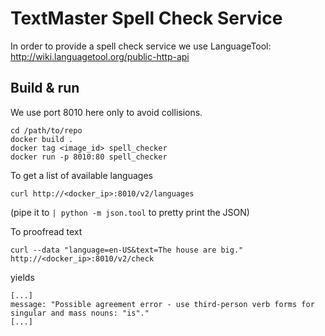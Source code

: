 # TextMaster Spell Check Service

In order to provide a spell check service we use
LanguageTool: http://wiki.languagetool.org/public-http-api

## Build & run

We use port 8010 here only to avoid collisions.

```shell
cd /path/to/repo
docker build .
docker tag <image_id> spell_checker
docker run -p 8010:80 spell_checker
```

To get a list of available languages

`curl http://<docker_ip>:8010/v2/languages`

(pipe it to `| python -m json.tool` to pretty print the JSON)

To proofread text

`curl --data "language=en-US&text=The house are big." http://<docker_ip>:8010/v2/check`

yields

```
[...]
message: "Possible agreement error - use third-person verb forms for singular and mass nouns: "is"."
[...]
```
